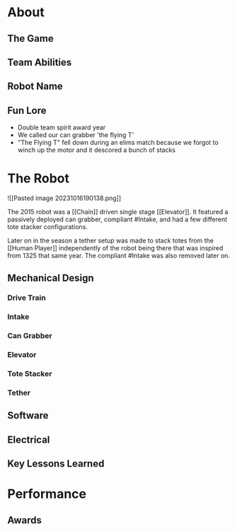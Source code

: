# About

## The Game

## Team Abilities

## Robot Name

## Fun Lore

- Double team spirit award year
- We called our can grabber 'the flying T'
- "The Flying T" fell down during an elims match because we forgot to winch up the motor and it descored a bunch of stacks
# The Robot

![[Pasted image 20231016190138.png]]

The 2015 robot was a [[Chain]] driven single stage [[Elevator]]. It featured a passively deployed can grabber, compliant #Intake, and had a few different tote stacker configurations.

Later on in the season a tether setup was made to stack totes from the [[Human Player]] independently of the robot being there that was inspired from 1325 that same year. The compliant #Intake was also removed later on.
## Mechanical Design

### Drive Train

### Intake

### Can Grabber

### Elevator

### Tote Stacker

### Tether

## Software

## Electrical

## Key Lessons Learned

# Performance

## Awards
